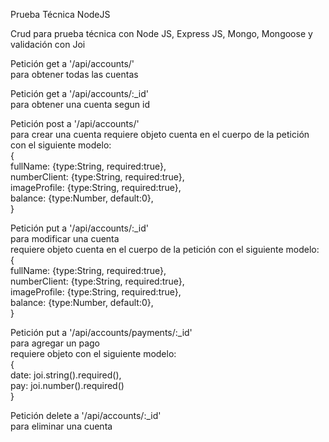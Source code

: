 Prueba Técnica NodeJS

Crud para prueba técnica con Node JS, Express JS, Mongo, Mongoose y validación con Joi

Petición get        a '/api/accounts/' <br>
para obtener todas las cuentas

Petición get        a '/api/accounts/:_id' <br>
para obtener una cuenta segun id

Petición post       a '/api/accounts/' <br>
para crear una cuenta
requiere objeto cuenta en el cuerpo de la petición con el siguiente modelo: <br>
{ <br>
    fullName: {type:String, required:true}, <br>
    numberClient: {type:String, required:true}, <br>
    imageProfile: {type:String, required:true}, <br>
    balance: {type:Number, default:0}, <br>
} <br>

Petición put        a '/api/accounts/:_id' <br>
para modificar una cuenta <br>
requiere objeto cuenta en el cuerpo de la petición con el siguiente modelo: <br>
{ <br>
    fullName: {type:String, required:true}, <br>
    numberClient: {type:String, required:true}, <br>
    imageProfile: {type:String, required:true}, <br>
    balance: {type:Number, default:0}, <br>
} <br>

Petición put        a '/api/accounts/payments/:_id' <br>
para agregar un pago <br>
requiere objeto con el siguiente modelo: <br>
{ <br>
    date: joi.string().required(), <br>
    pay: joi.number().required() <br>
} <br>

Petición delete     a '/api/accounts/:_id' <br>
para eliminar una cuenta
